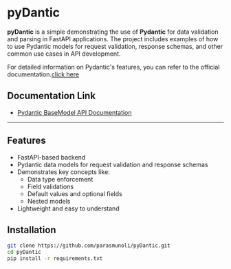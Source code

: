 # pyDantic

**pyDantic** is a simple demonstrating the use of **Pydantic** for data validation and parsing in FastAPI applications. The project includes examples of how to use Pydantic models for request validation, response schemas, and other common use cases in API development.

For detailed information on Pydantic's features, you can refer to the official documentation.[click here](https://docs.pydantic.dev/latest/)
##  Documentation Link

- [Pydantic BaseModel API Documentation](https://docs.pydantic.dev/latest/api/base_model/)

---

## Features

- FastAPI-based backend
- Pydantic data models for request validation and response schemas
- Demonstrates key concepts like:
  - Data type enforcement
  - Field validations
  - Default values and optional fields
  - Nested models
- Lightweight and easy to understand

## Installation

```bash
git clone https://github.com/parasmunoli/pyDantic.git
cd pyDantic
pip install -r requirements.txt
